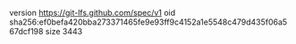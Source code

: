 version https://git-lfs.github.com/spec/v1
oid sha256:ef0befa420bba273371465fe9e93ff9c4152a1e5548c479d435f06a567dcf198
size 3443
